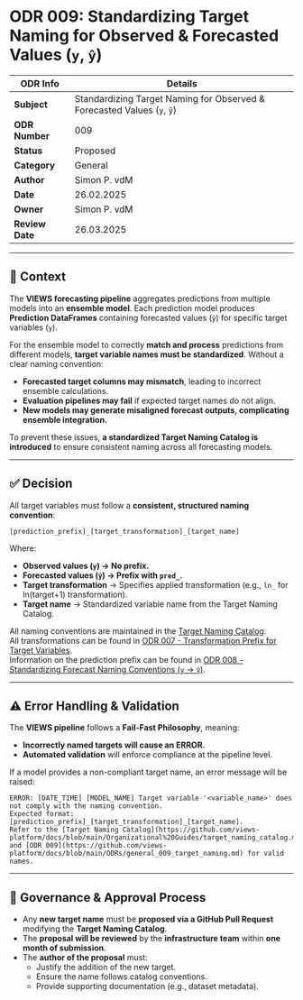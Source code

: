 
# ODR 009: Standardizing Target Naming for Observed & Forecasted Values (`y`, `ŷ`)  

| ODR Info        | Details |
|----------------|---------|
| **Subject**    | Standardizing Target Naming for Observed & Forecasted Values (`y`, `ŷ`) |
| **ODR Number** | 009 |
| **Status**     | Proposed |
| **Category**   | General |
| **Author**     | Simon P. vdM |
| **Date**       | 26.02.2025 |
| **Owner**      | Simon P. vdM |
| **Review Date**| 26.03.2025 |

---

## 📌 Context  

The **VIEWS forecasting pipeline** aggregates predictions from multiple models into an **ensemble model**. Each prediction model produces **Prediction DataFrames** containing forecasted values (`ŷ`) for specific target variables (`y`).  

For the ensemble model to correctly **match and process** predictions from different models, **target variable names must be standardized**. Without a clear naming convention:  
- **Forecasted target columns may mismatch**, leading to incorrect ensemble calculations.  
- **Evaluation pipelines may fail** if expected target names do not align.  
- **New models may generate misaligned forecast outputs, complicating ensemble integration.**  

To prevent these issues, **a standardized Target Naming Catalog is introduced** to ensure consistent naming across all forecasting models.  

---

## ✅ Decision  

All target variables must follow a **consistent, structured naming convention**:  
```plaintext
[prediction_prefix]_[target_transformation]_[target_name]
```

Where:  
- **Observed values (`y`) → No prefix.**  
- **Forecasted values (`ŷ`) → Prefix with `pred_`.**  
- **Target transformation** → Specifies applied transformation (e.g., `ln_` for ln(target+1) transformation).  
- **Target name** → Standardized variable name from the Target Naming Catalog.  

All naming conventions are maintained in the [Target Naming Catalog](https://github.com/views-platform/docs/blob/main/Organizational%20Guides/target_naming_catalog.md).  
All transformations can be found in [ODR 007 - Transformation Prefix for Target Variables](https://github.com/views-platform/docs/blob/main/ODRs/general_007__transformation_prefix_for_target.md).  
Information on the prediction prefix can be found in [ODR 008 - Standardizing Forecast Naming Conventions (`y` → `ŷ`)](https://github.com/views-platform/docs/blob/main/ODRs/general_008_prediction_prefix_for_forecasts.md).  

---

## ⚠ Error Handling & Validation  

The **VIEWS pipeline** follows a **Fail-Fast Philosophy**, meaning:  
- **Incorrectly named targets will cause an ERROR.**  
- **Automated validation** will enforce compliance at the pipeline level.  

If a model provides a non-compliant target name, an error message will be raised:  
```plaintext
ERROR: [DATE_TIME] [MODEL_NAME] Target variable '<variable_name>' does not comply with the naming convention.
Expected format: [prediction_prefix]_[target_transformation]_[target_name].
Refer to the [Target Naming Catalog](https://github.com/views-platform/docs/blob/main/Organizational%20Guides/target_naming_catalog.md) and [ODR 009](https://github.com/views-platform/docs/blob/main/ODRs/general_009_target_naming.md) for valid names.
```

---

## 🔄 Governance & Approval Process  

- Any **new target name** must be **proposed via a GitHub Pull Request** modifying the **Target Naming Catalog**.  
- The **proposal will be reviewed** by the **infrastructure team** within **one month of submission**.  
- The **author of the proposal** must:  
  - Justify the addition of the new target.  
  - Ensure the name follows catalog conventions.  
  - Provide supporting documentation (e.g., dataset metadata).  

